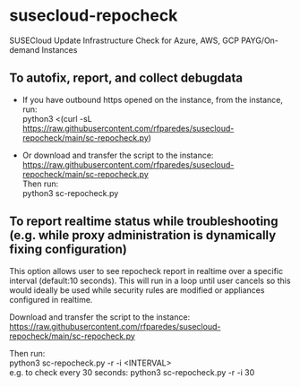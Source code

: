 # susecloud-repocheck
SUSECloud Update Infrastructure Check for Azure, AWS, GCP PAYG/On-demand Instances

## To autofix, report, and collect debugdata


- If you have outbound https opened on the instance, from the instance, run:  
python3 <(curl -sL https://raw.githubusercontent.com/rfparedes/susecloud-repocheck/main/sc-repocheck.py)

- Or download and transfer the script to the instance:  
https://raw.githubusercontent.com/rfparedes/susecloud-repocheck/main/sc-repocheck.py<br>
Then run:  
python3 sc-repocheck.py

## To report realtime status while troubleshooting (e.g. while proxy administration is dynamically fixing configuration)

This option allows user to see repocheck report in realtime over a specific interval (default:10 seconds).  This will run in a loop until user cancels so this would ideally be used while security rules are modified or appliances configured in realtime.

Download and transfer the script to the instance:  
https://raw.githubusercontent.com/rfparedes/susecloud-repocheck/main/sc-repocheck.py 

Then run:  
python3 sc-repocheck.py -r -i \<INTERVAL><br>
e.g. to check every 30 seconds: python3 sc-repocheck.py -r -i 30 
  
 


